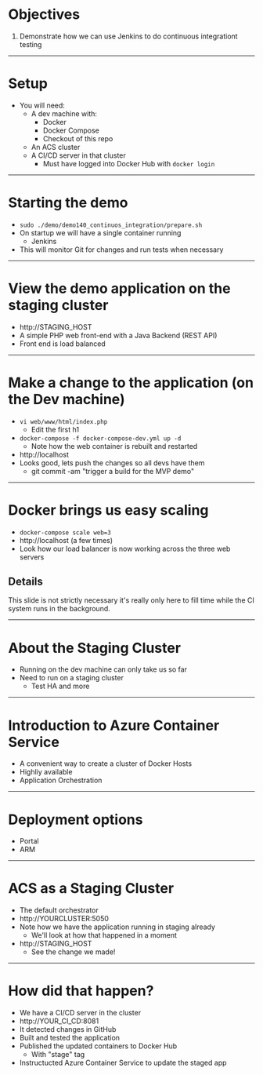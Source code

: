 # Objectives

1. Demonstrate how we can use Jenkins to do continuous integrationt testing

---

# Setup

  * You will need:
    * A dev machine with:
      * Docker
      * Docker Compose
      * Checkout of this repo
    * An ACS cluster
    * A CI/CD server in that cluster
      * Must have logged into Docker Hub with `docker login`

---

# Starting the demo

  * `sudo ./demo/demo140_continuos_integration/prepare.sh`
  * On startup we will have a single container running
    * Jenkins
  * This will monitor Git for changes and run tests when necessary

---

# View the demo application on the staging cluster

  * http://STAGING_HOST
  * A simple PHP web front-end with a Java Backend (REST API)
  * Front end is load balanced

---

# Make a change to the application (on the Dev machine)

  * `vi web/www/html/index.php`
    * Edit the first h1
  * `docker-compose -f docker-compose-dev.yml up -d`
    * Note how the web container is rebuilt and restarted
  * http://localhost
  * Looks good, lets push the changes so all devs have them
    * git commit -am "trigger a build for the MVP demo"

---

# Docker brings us easy scaling

  * `docker-compose scale web=3`
  * http://localhost (a few times)
  * Look how our load balancer is now working across the three web servers

## Details

This slide is not strictly necessary it's really only here to fill
time while the CI system runs in the background.

---

# About the Staging Cluster

  * Running on the dev machine can only take us so far
  * Need to run on a staging cluster
    * Test HA and more

---

# Introduction to Azure Container Service

  * A convenient way to create a cluster of Docker Hosts
  * Highliy available
  * Application Orchestration

---

# Deployment options

  * Portal
  * ARM

---

# ACS as a Staging Cluster

  * The default orchestrator
  * http://YOURCLUSTER:5050
  * Note how we have the application running in staging already
    * We'll look at how that happened in a moment
  * http://STAGING_HOST
    * See the change we made!

---

# How did that happen?

  * We have a CI/CD server in the cluster
  * http://YOUR_CI_CD:8081
  * It detected changes in GitHub
  * Built and tested the application
  * Published the updated containers to Docker Hub
    * With "stage" tag
  * Instructucted Azure Container Service to update the staged app



